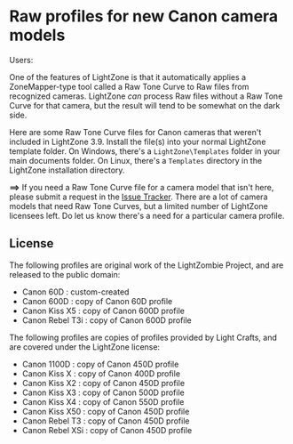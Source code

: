 # Raw profiles for new Canon camera models

Users:

One of the features of LightZone is that it automatically applies
a ZoneMapper-type tool called a Raw Tone Curve
to Raw files from recognized cameras.
LightZone *can* process Raw files without a Raw Tone Curve for that camera,
but the result will tend to be somewhat on the dark side.

Here are some Raw Tone Curve files for Canon cameras that weren't included
in LightZone 3.9.
Install the file(s) into your normal LightZone template folder.
On Windows,
there's a `LightZone\Templates` folder in your main documents folder.
On Linux,
there's a `Templates` directory in the LightZone installation directory.

**==>** If you need a Raw Tone Curve file for a camera model that isn't here,
please submit a request in the
[Issue Tracker](https://github.com/Doug-Pardee/LightZombie/issues).
There are a lot of camera models that need Raw Tone Curves,
but a limited number of LightZone licensees left.
Do let us know there's a need for a particular camera profile.

## License

The following profiles are original work of the LightZombie Project,
and are released to the public domain:

* Canon 60D : custom-created
* Canon 600D : copy of Canon 60D profile
* Canon Kiss X5 : copy of Canon 600D profile
* Canon Rebel T3i : copy of Canon 600D profile

The following profiles are copies of profiles provided by Light Crafts,
and are covered under the LightZone license:

* Canon 1100D : copy of Canon 450D profile
* Canon Kiss X : copy of Canon 400D profile
* Canon Kiss X2 : copy of Canon 450D profile
* Canon Kiss X3 : copy of Canon 500D profile
* Canon Kiss X4 : copy of Canon 550D profile
* Canon Kiss X50 : copy of Canon 450D profile
* Canon Rebel T3 : copy of Canon 450D profile
* Canon Rebel XSi : copy of Canon 450D profile
